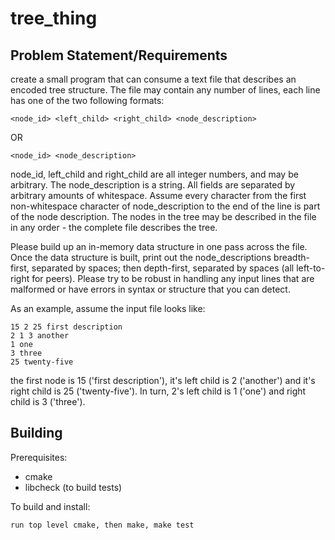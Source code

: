 tree_thing 
==========

Problem Statement/Requirements
------------------------------

create a small program that can consume a text file that describes an encoded tree structure.  The file may contain any number of lines, each line has one of the two following formats:

    <node_id> <left_child> <right_child> <node_description>

OR

    <node_id> <node_description>

node_id, left_child and right_child are all integer numbers, and may be arbitrary. The node_description is a string.  All fields are separated by arbitrary amounts of whitespace.  Assume every character from the first non-whitespace character of node_description to the end of the line is part of the node description.  The nodes in the tree may be described in the file in any order - the complete file describes the tree.

Please build up an in-memory data structure in one pass across the file. Once the data structure is built, print out the node_descriptions breadth-first, separated by spaces; then depth-first, separated by spaces (all left-to-right for peers).  Please try to be robust in handling any input lines that are malformed or have errors in syntax or structure that you can detect.

As an example, assume the input file looks like:

    15 2 25 first description
    2 1 3 another
    1 one
    3 three
    25 twenty-five

the first node is 15 ('first description'), it's left child is 2 ('another') and it's right child is 25 ('twenty-five').  In turn, 2's left child is 1 ('one') and right child is 3 ('three').


Building
--------

Prerequisites:

  * cmake
  * libcheck (to build tests)

To build and install:

    run top level cmake, then make, make test

